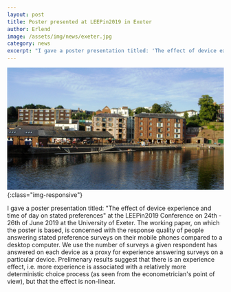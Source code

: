 ```yaml
---
layout: post
title: Poster presented at LEEPin2019 in Exeter
author: Erlend
image: /assets/img/news/exeter.jpg
category: news
excerpt: "I gave a poster presentation titled: 'The effect of device experience and time of day on stated preferences' at the LEEPin2019 Conference on 24th - 26th of June 2019 at the University of Exeter."
---
```


![Exeter](/assets/img/news/exeter.jpg){:class="img-responsive"}

I gave a poster presentation titled: "The effect of device experience and time of day on stated preferences" at the LEEPin2019 Conference on 24th - 26th of June 2019 at the University of Exeter. The working paper, on which the poster is based, is concerned with the response quality of people answering stated preference surveys on their mobile phones compared to a desktop computer. We use the number of surveys a given respondent has answered on each device as a proxy for experience answering surveys on a particular device. Prelimenary results suggest that there is an experience effect, i.e. more experience is associated with a relatively more deterministic choice process (as seen from the econometrician's point of view), but that the effect is non-linear.
